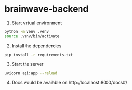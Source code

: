 # brainwave-backend

1. Start virtual environment

```bash
python -m venv .venv
source .venv/bin/activate
```

2. Install the dependencies

```bash
pip install -r requirements.txt
```

3. Start the server

```bash
uvicorn api:app --reload
```

4. Docs would be available on http://localhost:8000/docs#/ 